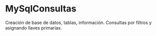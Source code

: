 # MySqlConsultas
Creación de base de datos, tablas, información. Consultas por filtros y asignando llaves primarias.
